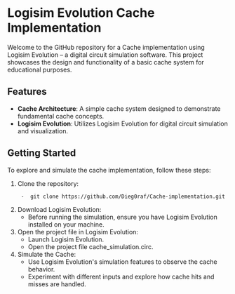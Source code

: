 # Logisim Evolution Cache Implementation

Welcome to the GitHub repository for a Cache implementation using Logisim Evolution – a digital circuit simulation software. This project showcases the design and functionality of a basic cache system for educational purposes.

## Features
- **Cache Architecture**: A simple cache system designed to demonstrate fundamental cache concepts.
- **Logisim Evolution**: Utilizes Logisim Evolution for digital circuit simulation and visualization.

## Getting Started
To explore and simulate the cache implementation, follow these steps:

1. Clone the repository:
   ```bash
    -  git clone https://github.com/Dieg0raf/Cache-implementation.git
2.  Download Logisim Evolution:
    -  Before running the simulation, ensure you have Logisim Evolution installed on your machine.
3.  Open the project file in Logisim Evolution:
    -  Launch Logisim Evolution.
    -  Open the project file cache_simulation.circ.
4.  Simulate the Cache:
    -  Use Logisim Evolution's simulation features to observe the cache behavior.
    -  Experiment with different inputs and explore how cache hits and misses are handled.
